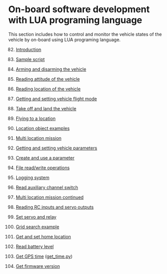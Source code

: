 # On-board software development with LUA programing language

This section includes how to control and monitor the vehicle states of the vehicle by on-board using LUA programing language.

82. [Introduction](intro.md)

83. [Sample script](sample_script.lua)

84. [Arming and disarming the vehicle](arm_disarm.lua)

85. [Reading attitude of the vehicle](read_attitude.lua)

86. [Reading location of the vehicle](read_location.lua)

87. [Getting and setting vehicle flight mode](get_set_mode.lua)

88. [Take off and land the vehicle](takeoff_land.lua)

89. [Flying to a location](goto_location.lua)

90. [Location object examples](location_object.lua)

91. [Multi location mission](multi_location_mission.lua)

92. [Getting and setting vehicle parameters](get_set_parameter.lua)

93. [Create and use a parameter](create_parameter.lua)

94. [File read/write operations]()

95. [Logging system]()

96. [Read auxiliary channel switch]()

97. [Multi location mission continued]()

98. [Reading RC inputs and servo outputs]()

99. [Set servo and relay]()

100. [Grid search example]()

101. [Get and set home location]()

102. [Read battery level]()

103. [Get GPS time](get_time.lua) ([get_time.py](get_time.py))

104. [Get firmware version](get_firmware.lua)
